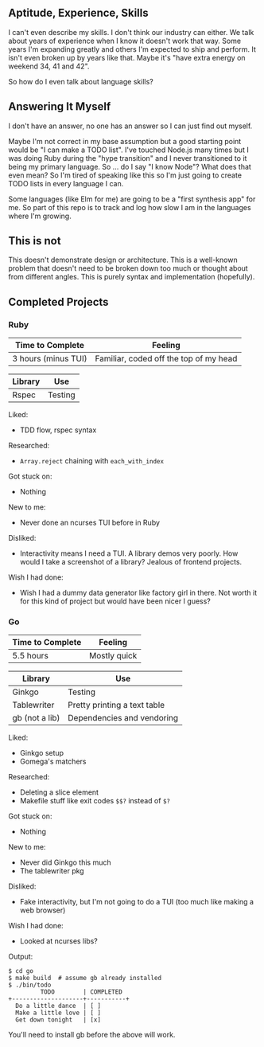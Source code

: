 ## Aptitude, Experience, Skills

I can't even describe my skills.  I don't think our industry can either.
We talk about years of experience when I know it doesn't work that way.  Some years
I'm expanding greatly and others I'm expected to ship and perform.  It isn't even
broken up by years like that.  Maybe it's "have extra energy on weekend 34, 41 and 42".

So how do I even talk about language skills?


## Answering It Myself

I don't have an answer, no one has an answer so I can just find out myself.

Maybe I'm not correct in my base assumption but a good starting point would be
"I can make a TODO list".  I've touched Node.js many times but I was doing Ruby
during the "hype transition" and I never transitioned to it being my primary language.
So ... do I say "I know Node"?  What does that even mean?  So I'm tired of speaking
like this so I'm just going to create TODO lists in every language I can.

Some languages (like Elm for me) are going to be a "first synthesis app" for me.
So part of this repo is to track and log how slow I am in the languages where I'm growing.


## This is not

This doesn't demonstrate design or architecture.  This is a well-known problem
that doesn't need to be broken down too much or thought about from different angles.
This is purely syntax and implementation (hopefully).


## Completed Projects

### Ruby

| Time to Complete | Feeling | 
| ---------------- | ------- |
| 3 hours (minus TUI) | Familiar, coded off the top of my head |

| Library | Use |
| ------- | --- |
| Rspec   | Testing |

Liked:
* TDD flow, rspec syntax

Researched:
* `Array.reject` chaining with `each_with_index`

Got stuck on:
* Nothing

New to me:
* Never done an ncurses TUI before in Ruby

Disliked:
* Interactivity means I need a TUI.  A library demos very poorly.  How would I take a screenshot of a library?  Jealous of frontend projects.

Wish I had done:
* Wish I had a dummy data generator like factory girl in there.
Not worth it for this kind of project but would have been nicer I guess?

### Go

| Time to Complete | Feeling | 
| ---------------- | ------- |
| 5.5 hours | Mostly quick |

| Library | Use |
| ------- | --- |
| Ginkgo | Testing |
| Tablewriter | Pretty printing a text table |
| gb (not a lib) | Dependencies and vendoring |

Liked:
* Ginkgo setup
* Gomega's matchers

Researched:
* Deleting a slice element
* Makefile stuff like exit codes `$$?` instead of `$?`

Got stuck on:
* Nothing

New to me:
* Never did Ginkgo this much
* The tablewriter pkg

Disliked:
* Fake interactivity, but I'm not going to do a TUI (too much like making a web browser)

Wish I had done:
* Looked at ncurses libs?

Output:
```
$ cd go
$ make build  # assume gb already installed
$ ./bin/todo
         TODO        | COMPLETED
+--------------------+-----------+
  Do a little dance  | [ ]
  Make a little love | [ ]
  Get down tonight   | [x]
```
You'll need to install gb before the above will work.
